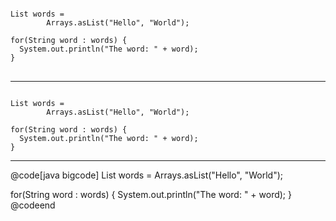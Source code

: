 
<pre>
<code>
List<String> words =
        Arrays.asList("Hello", "World");

for(String word : words) {
  System.out.println("The word: " + word);
}
</code>
</pre>

---

<pre><code class="hljs lang-java">
List<String> words =
        Arrays.asList("Hello", "World");

for(String word : words) {
  System.out.println("The word: " + word);
}
</code></pre>

---

@code[java bigcode]
List<String> words =
        Arrays.asList("Hello", "World");

for(String word : words) {
  System.out.println("The word: " + word);
}
@codeend

